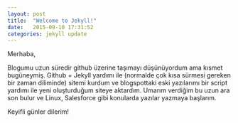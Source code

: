```yaml
---
layout: post
title:  "Welcome to Jekyll!"
date:   2015-09-10 17:31:52
categories: jekyll update
---
```

Merhaba,

Blogumu uzun süredir github üzerine taşımayı düşünüyordum ama kısmet bugüneymiş. Github + Jekyll yardımı ile (normalde çok kısa sürmesi gereken bir zaman diliminde) sitemi kurdum ve blogspottaki eski yazılarımı bir script yardımı ile yeni oluşturduğum siteye aktardım. Umarım verdiğim bu uzun ara son bulur ve Linux, Salesforce gibi konularda yazılar yazmaya başlarım.

Keyifli günler dilerim!

